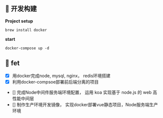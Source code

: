 ## 🔨 开发构建

**Project setup**

```
brew install docker

```

**start**

```
docker-compose up -d
```

## :statue_of_liberty: fet


- [x] 用docker完成node, mysql, nginx， redis环境搭建
- [x] 利用docker-compsoe部署前后端分离的项目
- [] 完成Node中间件服务端环境配置， 运用 koa 实现基于 node.js 的 web 高性能中间层
- [] 制作生产环境开发镜像， 实现docker部署vue静态项目，Node服务端生产环境
